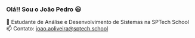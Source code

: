### Olá!! Sou o João Pedro 😃



🌱 Estudante de Análise e Desenvolvimento de Sistemas na SPTech School <br>
 📫 Contato: joao.aoliveira@sptech.school
